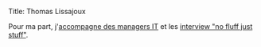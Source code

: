 Title: Thomas Lissajoux

Pour ma part, j'[accompagne des managers IT][] et les [interview "no fluff just stuff"][].

[accompagne des managers IT]: http://ThomasLissajoux.com
[interview "no fluff just stuff"]: http://LesManagersIT.com
